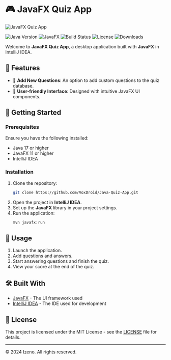 # 🎮 JavaFX Quiz App

![JavaFX Quiz App](https://raw.githubusercontent.com/VoxDroid/Java-Quiz-App/refs/heads/main/src/main/resources/icon.png)

![Java Version](https://img.shields.io/badge/Java-17-orange)
![JavaFX](https://img.shields.io/badge/JavaFX-11%2B-blue)
![Build Status](https://img.shields.io/badge/build-passing-brightgreen)
![License](https://img.shields.io/badge/License-MIT-yellowgreen)
![Downloads](https://img.shields.io/github/downloads/VoxDroid/Java-Quiz-App/total)

Welcome to **JavaFX Quiz App**, a desktop application built with **JavaFX** in IntelliJ IDEA.

## 🎯 Features
- 📝 **Add New Questions**: An option to add custom questions to the quiz database.
- 🌈 **User-friendly Interface**: Designed with intuitive JavaFX UI components.

## 🚀 Getting Started

### Prerequisites

Ensure you have the following installed:
- Java 17 or higher
- JavaFX 11 or higher
- IntelliJ IDEA

### Installation

1. Clone the repository:
   ```bash
   git clone https://github.com/VoxDroid/Java-Quiz-App.git
2. Open the project in **IntelliJ IDEA**.
3. Set up the **JavaFX** library in your project settings.
4. Run the application:
   ```bash
   mvn javafx:run

## 📖 Usage

1. Launch the application.
2. Add questions and answers.
3. Start answering questions and finish the quiz.
4. View your score at the end of the quiz.

## 🛠️ Built With

- [JavaFX](https://openjfx.io/) - The UI framework used
- [IntelliJ IDEA](https://www.jetbrains.com/idea/) - The IDE used for development

## 📝 License

This project is licensed under the MIT License - see the [LICENSE](LICENSE) file for details.

---

© 2024 Izeno. All rights reserved.
